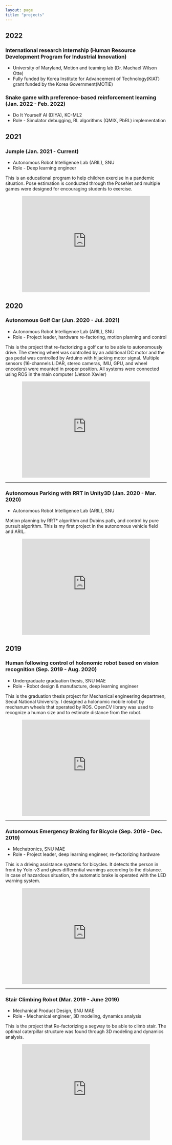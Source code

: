 ```yaml
---
layout: page
title: "projects"
---
```


<h2 class="yearbar"> 2022 </h2>

### International research internship (Human Resource Development Program for Industrial Innovation)

- University of Maryland, Motion and teaming lab (Dr. Machael Wilson Otte)
- Fully funded by Korea Institute for Advancement of Technology(KIAT) grant funded by the Korea Government(MOTIE)

### Snake game with preference-based reinforcement learning (Jan. 2022 - Feb. 2022)

- Do It Yourself AI (DIYA), KC-ML2
- Role - Simulator debugging, RL algorithms (QMIX, PbRL) implementation


<h2 class="yearbar"> 2021 </h2>

### Jumple (Jan. 2021 - Current)

- Autonomous Robot Intelligence Lab (ARIL), SNU
- Role - Deep learning engineer

This is an educational program to help children exercise in a pandemic situation. Pose estimation is conducted through the PoseNet and multiple games were designed for encouraging students to exercise.

<div align="center"><iframe width="400" height="300" src="https://www.youtube.com/embed/0psi7gtUd20" title="YouTube video player" frameborder="0" allow="accelerometer; autoplay; clipboard-write; encrypted-media; gyroscope; picture-in-picture" allowfullscreen></iframe></div>

<h2 class="yearbar"> 2020 </h2>

### Autonomous Golf Car (Jun. 2020 - Jul. 2021)

- Autonomous Robot Intelligence Lab (ARIL), SNU
- Role - Project leader, hardware re-factoring, motion planning and control

This is the project that re-factorizing a golf car to be able to autonomously drive. The steering wheel was controlled by an additional DC motor and the gas pedal was controlled by Arduino with hijacking motor signal. Multiple sensors (16-channels LiDAR, stereo cameras, IMU, GPU, and wheel encoders) were mounted in proper position. All systems were connected using ROS in the main computer (Jetson Xavier)

<div align="center"><iframe width="400" height="300" src="https://www.youtube.com/embed/YZAXXUBaxG8" title="YouTube video player" frameborder="0" allow="accelerometer; autoplay; clipboard-write; encrypted-media; gyroscope; picture-in-picture" allowfullscreen></iframe></div>

---

### Autonomous Parking with RRT in Unity3D (Jan. 2020 - Mar. 2020)

- Autonomous Robot Intelligence Lab (ARIL), SNU

Motion planning by RRT* algorithm and Dubins path, and control by pure pursuit algorithm. This is my first project in the autonomous vehicle field and ARIL.

<div align="center"><iframe width="400" height="300" src="https://www.youtube.com/embed/imNUzqUxnUw" title="YouTube video player" frameborder="0" allow="accelerometer; autoplay; clipboard-write; encrypted-media; gyroscope; picture-in-picture" allowfullscreen></iframe></div>

<h2 class="yearbar"> 2019 </h2>

### Human following control of holonomic robot based on vision recognition (Sep. 2019 - Aug. 2020)

- Undergraduate graduation thesis, SNU MAE
- Role - Robot design & manufacture, deep learning engineer

This is the graduation thesis project for Mechanical engineering departmen, Seoul National University. I designed a holonomic mobile robot by mechanum wheels that operated by ROS. OpenCV library was used to recognize a human size and to estimate distance from the robot. 

<div align="center"><iframe width="400" height="300" src="https://www.youtube.com/embed/aWfgVbFIOtg" title="YouTube video player" frameborder="0" allow="accelerometer; autoplay; clipboard-write; encrypted-media; gyroscope; picture-in-picture" allowfullscreen></iframe></div>

---

### Autonomous Emergency Braking for Bicycle (Sep. 2019 - Dec. 2019)

- Mechatronics, SNU MAE
- Role - Project leader, deep learning engineer, re-factorizing hardware

This is a driving assistance systems for bicycles. It detects the person in front by Yolo-v3 and gives differential warnings according to the distance. In case of hazardous situation, the automatic brake is operated with the LED warning system.

<div align="center"><iframe width="400" height="300" src="https://www.youtube.com/embed/okDg__cj2Ek" title="YouTube video player" frameborder="0" allow="accelerometer; autoplay; clipboard-write; encrypted-media; gyroscope; picture-in-picture" allowfullscreen></iframe></div>

---

### Stair Climbing Robot (Mar. 2019 - June 2019)

- Mechanical Product Design, SNU MAE
- Role - Mechanical engineer, 3D modeling, dynamics analysis

This is the project that Re-factorizing a segway to be able to climb stair. The optimal caterpillar structure was found through 3D modeling and dynamics analysis. 

<div align="center"><iframe width="400" height="300" src="https://www.youtube.com/embed/955HN-Y_P0Q" title="YouTube video player" frameborder="0" allow="accelerometer; autoplay; clipboard-write; encrypted-media; gyroscope; picture-in-picture" allowfullscreen></iframe></div>
